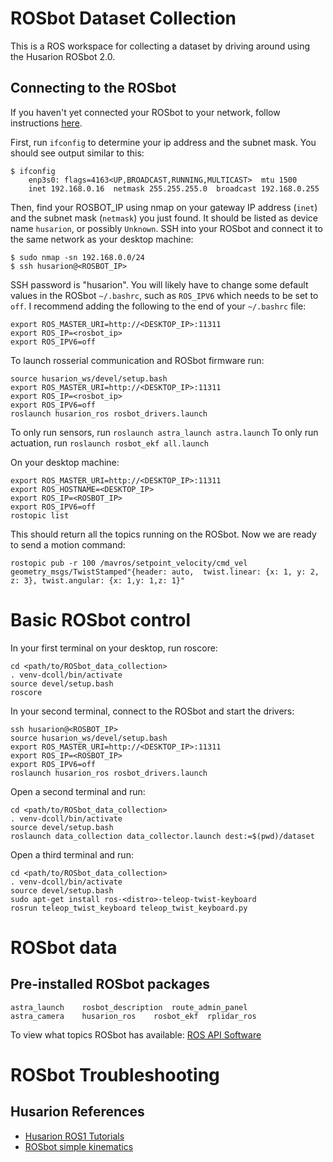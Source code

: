 # ROSbot Dataset Collection

This is a ROS workspace for collecting a dataset by driving around using the Husarion ROSbot 2.0.


## Connecting to the ROSbot

If you haven't yet connected your ROSbot to your network, follow instructions [here](https://husarion.com/manuals/rosbot/#system-reinstallation).


First, run `ifconfig` to determine your ip address and the subnet mask. You should see output similar to this:
```
$ ifconfig
    enp3s0: flags=4163<UP,BROADCAST,RUNNING,MULTICAST>  mtu 1500
    inet 192.168.0.16  netmask 255.255.255.0  broadcast 192.168.0.255
```

Then, find your ROSBOT_IP using nmap on your gateway IP address (`inet`) and the subnet mask (`netmask`) you just found. It should be listed as device name `husarion`, or possibly `Unknown`.
SSH into your ROSbot and connect it to the same network as your desktop machine:
```
$ sudo nmap -sn 192.168.0.0/24
$ ssh husarion@<ROSBOT_IP>
```
SSH password is "husarion".
You will likely have to change some default values in the ROSbot `~/.bashrc`, such as `ROS_IPV6` which needs to be set to `off`. I recommend adding the following to the end of your `~/.bashrc` file:
```
export ROS_MASTER_URI=http://<DESKTOP_IP>:11311
export ROS_IP=<rosbot_ip>
export ROS_IPV6=off
```

To launch rosserial communication and ROSbot firmware run:
```
source husarion_ws/devel/setup.bash
export ROS_MASTER_URI=http://<DESKTOP_IP>:11311
export ROS_IP=<rosbot_ip>
export ROS_IPV6=off
roslaunch husarion_ros rosbot_drivers.launch
```
To only run sensors, run `roslaunch astra_launch astra.launch`
To only run actuation, run `roslaunch rosbot_ekf all.launch`


On your desktop machine:
```
export ROS_MASTER_URI=http://<DESKTOP_IP>:11311
export ROS_HOSTNAME=<DESKTOP_IP>
export ROS_IP=<ROSBOT_IP>
export ROS_IPV6=off
rostopic list
```

This should return all the topics running on the ROSbot.
Now we are ready to send a motion command:
```
rostopic pub -r 100 /mavros/setpoint_velocity/cmd_vel geometry_msgs/TwistStamped"{header: auto,  twist.linear: {x: 1, y: 2, z: 3}, twist.angular: {x: 1,y: 1,z: 1}"
```

# Basic ROSbot control
In your first terminal on your desktop, run roscore:
```
cd <path/to/ROSbot_data_collection>
. venv-dcoll/bin/activate
source devel/setup.bash
roscore
```

In your second terminal, connect to the ROSbot and start the drivers:
```
ssh husarion@<ROSBOT_IP>
source husarion_ws/devel/setup.bash
export ROS_MASTER_URI=http://<DESKTOP_IP>:11311
export ROS_IP=<ROSBOT_IP>
export ROS_IPV6=off
roslaunch husarion_ros rosbot_drivers.launch
```

Open a second terminal and run:
```
cd <path/to/ROSbot_data_collection>
. venv-dcoll/bin/activate
source devel/setup.bash
roslaunch data_collection data_collector.launch dest:=$(pwd)/dataset

```

Open a third terminal and run:
```
cd <path/to/ROSbot_data_collection>
. venv-dcoll/bin/activate
source devel/setup.bash
sudo apt-get install ros-<distro>-teleop-twist-keyboard
rosrun teleop_twist_keyboard teleop_twist_keyboard.py
```

# ROSbot data

## Pre-installed ROSbot packages
```
astra_launch    rosbot_description  route_admin_panel
astra_camera    husarion_ros    rosbot_ekf  rplidar_ros
```

To view what topics ROSbot has available: [ROS API Software](https://husarion.com/manuals/rosbot/#ros-api)

# ROSbot Troubleshooting

## Husarion References

* [Husarion ROS1 Tutorials](https://husarion.com/tutorials/ros-tutorials/1-ros-introduction/)
* [ROSbot simple kinematics](https://husarion.com/tutorials/ros-tutorials/3-simple-kinematics-for-mobile-robot/)